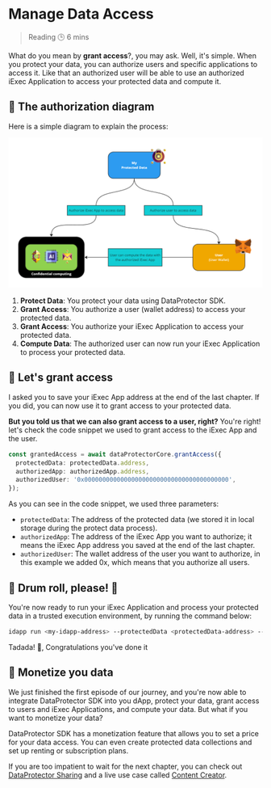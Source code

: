 <script setup>
import GrantAccess from '../../components/GrantAccess.vue';
</script>

# Manage Data Access

> Reading 🕒 6 mins

What do you mean by **grant access**?, you may ask. Well, it's simple. When you
protect your data, you can authorize users and specific applications to access
it. Like that an authorized user will be able to use an authorized iExec
Application to access your protected data and compute it.

## 🧩 The authorization diagram

Here is a simple diagram to explain the process:

![alt text](/assets/hello-world/process.png)

1. **Protect Data**: You protect your data using DataProtector SDK.
2. **Grant Access**: You authorize a user (wallet address) to access your
   protected data.
3. **Grant Access**: You authorize your iExec Application to access your
   protected data.
4. **Compute Data**: The authorized user can now run your iExec Application to
   process your protected data.

## 🧩 Let's grant access

I asked you to save your iExec App address at the end of the last chapter. If
you did, you can now use it to grant access to your protected data.

<GrantAccess />

**But you told us that we can also grant access to a user, right?** You're
right! let's check the code snippet we used to grant access to the iExec App and
the user.

```typescript
const grantedAccess = await dataProtectorCore.grantAccess({
  protectedData: protectedData.address,
  authorizedApp: authorizedApp.address,
  authorizedUser: '0x0000000000000000000000000000000000000000',
});
```

As you can see in the code snippet, we used three parameters:

- `protectedData`: The address of the protected data (we stored it in local
  storage during the protect data process).
- `authorizedApp`: The address of the iExec App you want to authorize; it means
  the iExec App address you saved at the end of the last chapter.
- `authorizedUser`: The wallet address of the user you want to authorize, in
  this example we added 0x, which means that you authorize all users.

## 🧩 Drum roll, please! 🥁

You're now ready to run your iExec Application and process your protected data
in a trusted execution environment, by running the command below:

```sh
idapp run <my-idapp-address> --protectedData <protectedData-address> --debug
```

Tadada! 🎉, Congratulations you've done it

## 🧩 Monetize you data

We just finished the first episode of our journey, and you're now able to
integrate DataProtector SDK into you dApp, protect your data, grant access to
users and iExec Applications, and compute your data. But what if you want to
monetize your data?

DataProtector SDK has a monetization feature that allows you to set a price for
your data access. You can even create protected data collections and set up
renting or subscription plans.

If you are too impatient to wait for the next chapter, you can check out
[DataProtector Sharing](https://beta.tools.docs.iex.ec/tools/dataProtector/dataProtectorSharing.html)
and a live use case called
[Content Creator](https://demo.iex.ec/content-creator/).
